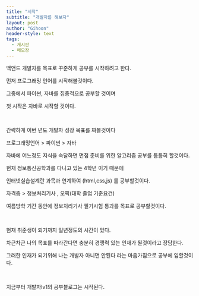 ```yaml
---
title: "시작"
subtitle: "개발자를 해보자"
layout: post
author: "Gihoon"
header-style: text
tags:
  - 게시판
  - 메모장
---
```


백앤드 개발자를 목표로 꾸준하게 공부를 시작하려고 한다.

먼저 프로그래밍 언어를 시작해볼것이다.

그중에서 파이썬, 자바를 집중적으로 공부할 것이며

첫 시작은 자바로 시작할 것이다.

​

간략하게 이번 년도 개발자 성장 목표를 짜볼것이다

프로그래밍언어 > 파이썬 > 자바

자바에 어느정도 지식을 숙달하면 면접 준비를 위한 알고리즘 공부를 틈틈히 할것이다.

현재 정보통신공학과를 다니고 있는 4학년 이기 때문에

인터넷실습설계란 과목과 연계하여 (html,css,js) 를 공부할것이다.

자격증 > 정보처리기사 , 오픽(대학 졸업 기준요건)

여름방학 기간 동안에 정보처리기사 필기시험 통과를 목표로 공부할것이다.

​

현재 취준생이 되기까지 일년정도의 시간이 있다.

차근차근 나의 목표를 따라간다면 충분히 경쟁력 있는 인재가 될것이라고 장담한다.

그러한 인재가 되기위해 나는 개발자 아니면 안된다 라는 마음가짐으로 공부에 임할것이다.

​

지금부터 개발자lv1의 공부블로그는 시작된다.